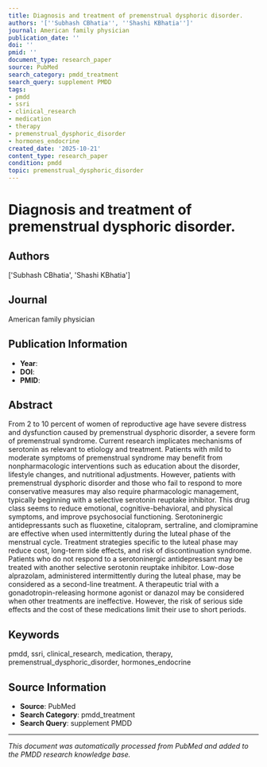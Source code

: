```yaml
---
title: Diagnosis and treatment of premenstrual dysphoric disorder.
authors: '[''Subhash CBhatia'', ''Shashi KBhatia'']'
journal: American family physician
publication_date: ''
doi: ''
pmid: ''
document_type: research_paper
source: PubMed
search_category: pmdd_treatment
search_query: supplement PMDD
tags:
- pmdd
- ssri
- clinical_research
- medication
- therapy
- premenstrual_dysphoric_disorder
- hormones_endocrine
created_date: '2025-10-21'
content_type: research_paper
condition: pmdd
topic: premenstrual_dysphoric_disorder
---
```


# Diagnosis and treatment of premenstrual dysphoric disorder.

## Authors
['Subhash CBhatia', 'Shashi KBhatia']

## Journal
American family physician

## Publication Information
- **Year**: 
- **DOI**: 
- **PMID**: 

## Abstract
From 2 to 10 percent of women of reproductive age have severe distress and dysfunction caused by premenstrual dysphoric disorder, a severe form of premenstrual syndrome. Current research implicates mechanisms of serotonin as relevant to etiology and treatment. Patients with mild to moderate symptoms of premenstrual syndrome may benefit from nonpharmacologic interventions such as education about the disorder, lifestyle changes, and nutritional adjustments. However, patients with premenstrual dysphoric disorder and those who fail to respond to more conservative measures may also require pharmacologic management, typically beginning with a selective serotonin reuptake inhibitor. This drug class seems to reduce emotional, cognitive-behavioral, and physical symptoms, and improve psychosocial functioning. Serotoninergic antidepressants such as fluoxetine, citalopram, sertraline, and clomipramine are effective when used intermittently during the luteal phase of the menstrual cycle. Treatment strategies specific to the luteal phase may reduce cost, long-term side effects, and risk of discontinuation syndrome. Patients who do not respond to a serotoninergic antidepressant may be treated with another selective serotonin reuptake inhibitor. Low-dose alprazolam, administered intermittently during the luteal phase, may be considered as a second-line treatment. A therapeutic trial with a gonadotropin-releasing hormone agonist or danazol may be considered when other treatments are ineffective. However, the risk of serious side effects and the cost of these medications limit their use to short periods.

## Keywords
pmdd, ssri, clinical_research, medication, therapy, premenstrual_dysphoric_disorder, hormones_endocrine

## Source Information
- **Source**: PubMed
- **Search Category**: pmdd_treatment
- **Search Query**: supplement PMDD

---
*This document was automatically processed from PubMed and added to the PMDD research knowledge base.*
